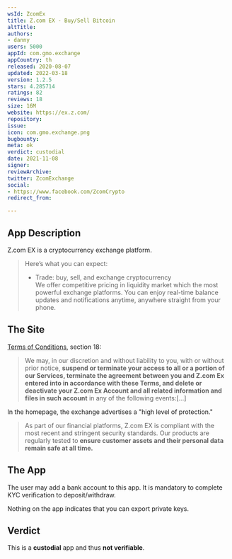 ```yaml
---
wsId: ZcomEx
title: Z.com EX - Buy/Sell Bitcoin
altTitle: 
authors:
- danny
users: 5000
appId: com.gmo.exchange
appCountry: th
released: 2020-08-07
updated: 2022-03-18
version: 1.2.5
stars: 4.285714
ratings: 82
reviews: 18
size: 16M
website: https://ex.z.com/
repository: 
issue: 
icon: com.gmo.exchange.png
bugbounty: 
meta: ok
verdict: custodial
date: 2021-11-08
signer: 
reviewArchive: 
twitter: ZcomExchange
social:
- https://www.facebook.com/ZcomCrypto
redirect_from: 

---
```


## App Description

Z.com EX is a cryptocurrency exchange platform.

> Here’s what you can expect:  
> - Trade: buy, sell, and exchange cryptocurrency  
> We offer competitive pricing in liquidity market which the most powerful exchange platforms. You can enjoy real-time balance updates and notifications anytime, anywhere straight from your phone.


## The Site

[Terms of Conditions](https://ex.z.com/term/en), section 18:

> We may, in our discretion and without liability to you, with or without prior notice, **suspend or terminate your access to all or a portion of our Services, terminate the agreement between you and Z.com Ex entered into in accordance with these Terms, and delete or deactivate your Z.com Ex Account and all related information and files in such account** in any of the following events:[...]

In the homepage, the exchange advertises a "high level of protection."

> As part of our financial platforms, Z.com EX is compliant with the most recent and stringent security standards. Our products are regularly tested to **ensure customer assets and their personal data remain safe at all time.**

## The App

The user may add a bank account to this app. It is mandatory to complete KYC verification to deposit/withdraw.

Nothing on the app indicates that you can export private keys.

## Verdict

This is a **custodial** app and thus **not verifiable**.
